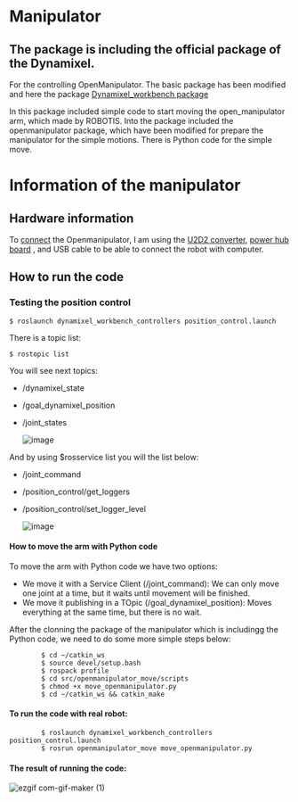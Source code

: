 # Manipulator

## The package is including the official package of the Dynamixel. 

For the controlling OpenManipulator. The basic package has been modified and here the package [Dynamixel_workbench package](https://github.com/AnastasiyaRybakova/dynamixel-workbench/tree/feature/custom-position-control)  

In this package included simple code to start moving the open_manipulator arm, which made by ROBOTIS. 
Into the package included the openmanipulator package, which have been modified for prepare the manipulator for the simple motions. There is Python code for the simple move.

# Information of the manipulator

## Hardware information

To [connect](https://emanual.robotis.com/docs/en/platform/openmanipulator_x/ros_setup/#connection) the Openmanipulator, I am using the [U2D2 converter](https://emanual.robotis.com/docs/en/parts/interface/u2d2/), [power hub board](https://emanual.robotis.com/docs/en/parts/interface/u2d2_power_hub/) , and USB cable to be able to connect the robot with computer.

## How to run the code

### Testing the position control

    $ roslaunch dynamixel_workbench_controllers position_control.launch
    
There is a topic list:

    $ rostopic list
    
You will see next topics:

  - /dynamixel_state
  - /goal_dynamixel_position
  - /joint_states

      ![image](https://user-images.githubusercontent.com/37059842/113826542-40666e80-97bd-11eb-937f-a1e352cb4151.png)

And by using $rosservice list you will the list below:

  - /joint_command
  - /position_control/get_loggers
  - /position_control/set_logger_level
  
      ![image](https://user-images.githubusercontent.com/37059842/113826897-a3f09c00-97bd-11eb-8123-f78044f1f8cf.png)
      
#### How to move the arm with Python code

To move the arm with Python code we have two options:

   - We move it with a Service Client (/joint_command): We can only move one joint at a time, but it waits until movement will be finished.
   - We move it publishing in a TOpic (/goal_dynamixel_position): Moves everything at the same time, but there is no wait.

After the clonning the package of the manipulator which is includingg the Python code, we need to do some more simple steps below:

            $ cd ~/catkin_ws
            $ source devel/setup.bash
            $ rospack profile
            $ cd src/openmanipulator_move/scripts
            $ chmod +x move_openmanipulator.py
            $ cd ~/catkin_ws && catkin_make
         
#### To run the code with real robot: 

            $ roslaunch dynamixel_workbench_controllers position_control.launch
            $ rosrun openmanipulator_move move_openmanipulator.py
            
#### The result of running the code:

![ezgif com-gif-maker (1)](https://user-images.githubusercontent.com/37059842/114139017-6fa9e680-9949-11eb-9ad4-70b69129e2e2.gif)







    

